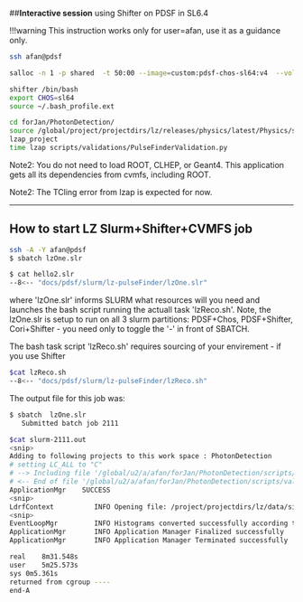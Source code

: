 ##**Interactive  session**  using Shifter on PDSF in SL6.4

!!!warning
      This instruction works only for user=afan,  use it as a guidance only.

```bash
ssh afan@pdsf

salloc -n 1 -p shared  -t 50:00 --image=custom:pdsf-chos-sl64:v4  --volume=/global/project:/project

shifter /bin/bash
export CHOS=sl64
source ~/.bash_profile.ext

cd forJan/PhotonDetection/
source /global/project/projectdirs/lz/releases/physics/latest/Physics/setup.sh
lzap_project
time lzap scripts/validations/PulseFinderValidation.py
```

Note2: You do not need to load ROOT, CLHEP, or Geant4. This application gets all its dependencies from cvmfs, including ROOT.

Note2: The TCling error from lzap is expected for now.

<hr>

## How to start LZ **Slurm+Shifter+CVMFS** job 


```bash
ssh -A -Y afan@pdsf
$ sbatch lzOne.slr

$ cat hello2.slr
--8<-- "docs/pdsf/slurm/lz-pulseFinder/lzOne.slr"
```

where 'lzOne.slr' informs SLURM what resources will you need and launches the bash script running the actuall task 'lzReco.sh'. Note, the lzOne.slr is setup to run on all 3 slurm partitions: PDSF+Chos, PDSF+Shifter, Cori+Shifter - you need only to toggle the '-' in front of SBATCH.

The bash task script 'lzReco.sh' requires sourcing of your envirement - if you use Shifter
```bash
$cat lzReco.sh
--8<-- "docs/pdsf/slurm/lz-pulseFinder/lzReco.sh"
```

The output file for this job was:
```bash
$ sbatch  lzOne.slr
   Submitted batch job 2111

$cat slurm-2111.out
<snip>
Adding to following projects to this work space : PhotonDetection
# setting LC_ALL to "C"
# --> Including file '/global/u2/a/afan/forJan/PhotonDetection/scripts/validations/PulseFinderValidation.py'
# <-- End of file '/global/u2/a/afan/forJan/PhotonDetection/scripts/validations/PulseFinderValidation.py'
ApplicationMgr    SUCCESS 
<snip>
LdrfContext          INFO Opening file: /project/projectdirs/lz/data/simulations/LUXSim_release-4.4.6_geant4.9.5.p02/full_slow_simulation/electron_recoils/FullSlowSimulation_ER_flat_10k_DER.root
<snip>
EventLoopMgr         INFO Histograms converted successfully according to request.
ApplicationMgr       INFO Application Manager Finalized successfully
ApplicationMgr       INFO Application Manager Terminated successfully

real	8m31.548s
user	5m25.573s
sys	0m5.361s
returned from cgroup ----
end-A
```
